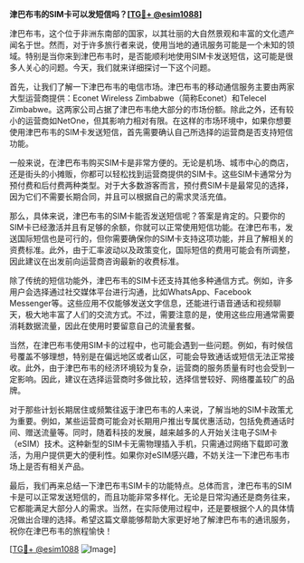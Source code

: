 **津巴布韦的SIM卡可以发短信吗？[[TG💪+ @esim1088](https://t.me/s/esim1088)]**

津巴布韦，这个位于非洲东南部的国家，以其壮丽的大自然景观和丰富的文化遗产闻名于世。然而，对于许多旅行者来说，使用当地的通讯服务可能是一个未知的领域。特别是当你来到津巴布韦时，是否能顺利地使用SIM卡发送短信，这可能是很多人关心的问题。今天，我们就来详细探讨一下这个问题。

首先，让我们了解一下津巴布韦的电信市场。津巴布韦的移动通信服务主要由两家大型运营商提供：Econet Wireless Zimbabwe（简称Econet）和Telecel Zimbabwe。这两家公司占据了津巴布韦绝大部分的市场份额。除此之外，还有较小的运营商如NetOne，但其影响力相对有限。在这样的市场环境中，如果你想要使用津巴布韦的SIM卡发送短信，首先需要确认自己所选择的运营商是否支持短信功能。

一般来说，在津巴布韦购买SIM卡是非常方便的。无论是机场、城市中心的商店，还是街头的小摊贩，你都可以轻松找到运营商提供的SIM卡。这些SIM卡通常分为预付费和后付费两种类型。对于大多数游客而言，预付费SIM卡是最常见的选择，因为它们不需要长期合同，并且可以根据自己的需求灵活充值。

那么，具体来说，津巴布韦的SIM卡能否发送短信呢？答案是肯定的。只要你的SIM卡已经激活并且有足够的余额，你就可以正常使用短信功能。在津巴布韦，发送国际短信也是可行的，但你需要确保你的SIM卡支持这项功能，并且了解相关的资费标准。此外，由于汇率波动以及政策变化，国际短信的费用可能会有所调整，因此建议在出发前向运营商咨询最新的收费标准。

除了传统的短信功能外，津巴布韦的SIM卡还支持其他多种通信方式。例如，许多用户会选择通过社交媒体平台进行沟通，比如WhatsApp、Facebook Messenger等。这些应用不仅能够发送文字信息，还能进行语音通话和视频聊天，极大地丰富了人们的交流方式。不过，需要注意的是，使用这些应用通常需要消耗数据流量，因此在使用时要留意自己的流量套餐。

当然，在津巴布韦使用SIM卡的过程中，也可能会遇到一些问题。例如，有时候信号覆盖不够理想，特别是在偏远地区或者山区，可能会导致通话或短信无法正常接收。此外，由于津巴布韦的经济环境较为复杂，运营商的服务质量有时也会受到一定影响。因此，建议在选择运营商时多做比较，选择信誉较好、网络覆盖较广的品牌。

对于那些计划长期居住或频繁往返于津巴布韦的人来说，了解当地的SIM卡政策尤为重要。例如，某些运营商可能会对长期用户推出专属优惠活动，包括免费通话时间、赠送流量等。同时，随着科技的发展，越来越多的人开始关注电子SIM卡（eSIM）技术。这种新型的SIM卡无需物理插入手机，只需通过网络下载即可激活，为用户提供更大的便利性。如果你对eSIM感兴趣，不妨关注一下津巴布韦市场上是否有相关产品。

最后，我们再来总结一下津巴布韦SIM卡的功能特点。总体而言，津巴布韦的SIM卡是可以正常发送短信的，而且功能非常多样化。无论是日常沟通还是商务往来，它都能满足大部分人的需求。当然，在实际使用过程中，还是要根据个人的具体情况做出合理的选择。希望这篇文章能够帮助大家更好地了解津巴布韦的通讯服务，祝你在津巴布韦的旅程愉快！

[[TG💪+ @esim1088](https://t.me/s/esim1088) ![Image](https://i.postimg.cc/4NQfJmqS/Snipaste-2025-05-13-00-14-12.png)]